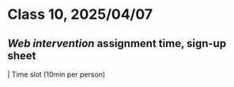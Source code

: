 # Class 10, 2025/04/07

## *Web intervention* assignment time, sign-up sheet

| Time slot (10min per person)